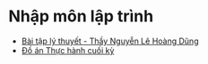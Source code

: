 # Nhập môn lập trình
- [Bài tập lý thuyết - Thầy Nguyễn Lê Hoàng Dũng](https://github.com/tbnguyen274/Introduction-to-Programming)
- [Đồ án Thực hành cuối kỳ](https://github.com/tbnguyen274/project-shapes)